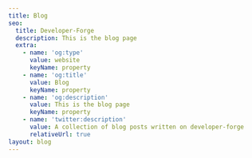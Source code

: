```yaml
---
title: Blog
seo:
  title: Developer-Forge
  description: This is the blog page
  extra:
    - name: 'og:type'
      value: website
      keyName: property
    - name: 'og:title'
      value: Blog
      keyName: property
    - name: 'og:description'
      value: This is the blog page
      keyName: property
    - name: 'twitter:description'
      value: A collection of blog posts written on developer-forge
      relativeUrl: true
layout: blog
---
```

